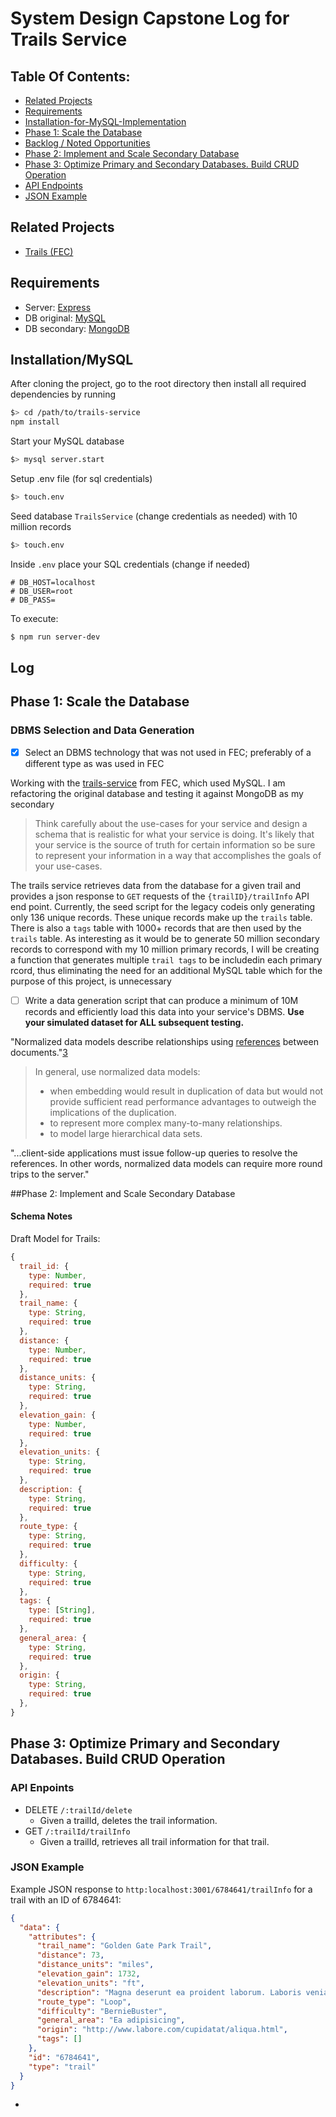 # System Design Capstone Log for Trails Service

## Table Of Contents:
+ [Related Projects](#Related-Projects)
+ [Requirements](#Requirements)
+ [Installation-for-MySQL-Implementation](#Installation/MySQL)
+ [Phase 1: Scale the Database](#Phase-1:-Scale-the-Database)
+ [Backlog / Noted Opportunities](#Backlog-/-Noted-Opportunities)
+ [Phase 2: Implement and Scale Secondary Database](#Phase-2:-Implement-and-Scale-Secondary-Database)
+ [Phase 3: Optimize Primary and Secondary Databases. Build CRUD Operation](#Phase-3:-Optimize-Primary-and-Secondary-Databases.-Build-CRUD-Operation)
+ [API Endpoints](API-Endpoints)
+ [JSON Example](JSON-Example)

## Related Projects
- [Trails (FEC)](https://github.com/rpt09-scully/trail-service)

## Requirements
 - Server: [Express](http://expressjs.com/)
  - DB original: [MySQL](https://dev.mysql.com/doc/refman/5.7/en/)
  - DB secondary: [MongoDB](https://docs.mongodb.com/manual/)

## Installation/MySQL
After cloning the project, go to the root directory then install all required dependencies by running

```sh
$> cd /path/to/trails-service
npm install
```

Start your MySQL database
```sh
$> mysql server.start
```

Setup .env file (for sql credentials)
```sh
$> touch.env
```

Seed database `TrailsService` (change credentials as needed) with 10 million records
```sh
$> touch.env
```

Inside `.env` place your SQL credentials (change if needed)
```
# DB_HOST=localhost
# DB_USER=root
# DB_PASS=
```

To execute:

```sh
$ npm run server-dev
```

## Log

## Phase 1: Scale the Database

### DBMS Selection and Data Generation

- [x] Select an DBMS technology that was not used in FEC; preferably of a different type as was used in FEC

Working with the [trails-service](https://github.com/rpt09-lotus/trail-service) from FEC, which used MySQL.  I am refactoring the original database and testing it against MongoDB as my secondary

> Think carefully about the use-cases for your service and design a schema that is realistic for what your service is doing. It's likely that your service is the source of truth for certain information so be sure to represent your information in a way that accomplishes the goals of your use-cases.

The trails service retrieves data from the database for a given trail and provides a json response to `GET` requests of the `{trailID}/trailInfo` API end point. Currently, the seed script for the legacy codeis only generating only 136 unique records.  These unique records make up the `trails` table.  There is also a `tags` table with 1000+ records that are then used by the `trails` table.  As interesting as it would be to generate 50 million secondary records to correspond with my 10 million primary records, I will be creating a function that generates multiple `trail tags` to be includedin each primary rcord, thus eliminating the need for an additional MySQL table which for the purpose of this project, is unnecessary

- [ ] Write a data generation script that can produce a minimum of 10M records and efficiently load this data into your service's DBMS. **Use your simulated dataset for ALL subsequent testing.**



"Normalized data models describe relationships using [references](https://docs.mongodb.com/manual/reference/database-references/) between documents."[3]

> In general, use normalized data models:
>
> - when embedding would result in duplication of data but would not provide sufficient read performance advantages to outweigh the implications of the duplication.
> - to represent more complex many-to-many relationships.
> - to model large hierarchical data sets.

"...client-side applications must issue follow-up queries to resolve the references. In other words, normalized data models can require more round trips to the server."

##Phase 2: Implement and Scale Secondary Database
#### Schema Notes

Draft Model for Trails:

```JavaScript
{
  trail_id: {
    type: Number,
    required: true
  },
  trail_name: {
    type: String,
    required: true
  },
  distance: {
    type: Number,
    required: true
  },
  distance_units: {
    type: String,
    required: true
  },
  elevation_gain: {
    type: Number,
    required: true
  },
  elevation_units: {
    type: String,
    required: true
  },
  description: {
    type: String,
    required: true
  },
  route_type: {
    type: String,
    required: true
  },
  difficulty: {
    type: String,
    required: true
  },
  tags: {
    type: [String],
    required: true
  },
  general_area: {
    type: String,
    required: true
  },
  origin: {
    type: String,
    required: true
  },
}
```
## Phase 3: Optimize Primary and Secondary Databases. Build CRUD Operation


### API Enpoints

+ DELETE `/:trailId/delete`
  - Given a trailId, deletes the trail information.
+ GET `/:trailId/trailInfo`
  - Given a trailId, retrieves all trail information for that trail.


### JSON Example

Example JSON response to `http:localhost:3001/6784641/trailInfo` for a trail with an ID of 6784641:

```json
{
  "data": {
    "attributes": {
      "trail_name": "Golden Gate Park Trail",
      "distance": 73,
      "distance_units": "miles",
      "elevation_gain": 1732,
      "elevation_units": "ft",
      "description": "Magna deserunt ea proident laborum. Laboris veniam. Nisi aliquip sint magna.",
      "route_type": "Loop",
      "difficulty": "BernieBuster",
      "general_area": "Ea adipisicing",
      "origin": "http://www.labore.com/cupidatat/aliqua.html",
      "tags": []
    },
    "id": "6784641",
    "type": "trail"
  }
}

```

-
[1]: https://docs.mongodb.com/manual/core/data-modeling-introduction/
[2]: https://docs.mongodb.com/manual/core/data-model-design/#data-modeling-embedding
[3]: https://docs.mongodb.com/manual/core/data-model-design/#normalized-data-models
[4]: https://docs.mongodb.com/manual/reference/program/mongoimport/index.html
[5]: https://stackoverflow.com/a/44623546